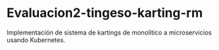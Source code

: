 # Evaluacion2-tingeso-karting-rm
Implementación de sistema de kartings de monolítico a microservicios usando Kubernetes.
